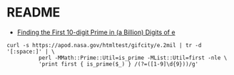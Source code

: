 README
======

* [Finding the First 10-digit Prime in (a Billion) Digits of e](https://www.hanshq.net/eprime.html)
```
curl -s https://apod.nasa.gov/htmltest/gifcity/e.2mil | tr -d '[:space:]' | \
          perl -MMath::Prime::Util=is_prime -MList::Util=first -nle \
          'print first { is_prime($_) } /(?=([1-9]\d{9}))/g'
```

